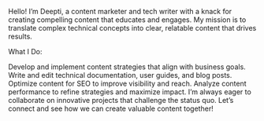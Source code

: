 Hello! I’m Deepti, a content marketer and tech writer with a knack for creating compelling content that educates and engages. My mission is to translate complex technical concepts into clear, relatable content that drives results.

What I Do:

Develop and implement content strategies that align with business goals.
Write and edit technical documentation, user guides, and blog posts.
Optimize content for SEO to improve visibility and reach.
Analyze content performance to refine strategies and maximize impact.
I’m always eager to collaborate on innovative projects that challenge the status quo. Let’s connect and see how we can create valuable content together!

